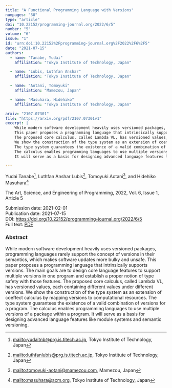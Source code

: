 ```yaml
---
title: "A Functional Programming Language with Versions"
numpages: "30"
type: "article"
doi: "10.22152/programming-journal.org/2022/6/5"
number: "5"
volume: "6"
issue: "1"
id: "urn:doi:10.22152%2Fprogramming-journal.org%2F2022%2F6%2F5"
date: "2021-07-15"
authors: 
  - name: "Tanabe, Yudai"
    affiliation: "Tokyo Institute of Technology, Japan"

  - name: "Lubis, Luthfan Anshar"
    affiliation: "Tokyo Institute of Technology, Japan"

  - name: "Aotani, Tomoyuki"
    affiliation: "Mamezou, Japan"

  - name: "Masuhara, Hidehiko"
    affiliation: "Tokyo Institute of Technology, Japan"

arxiv: "2107.07301"
file: "https://arxiv.org/pdf/2107.07301v1"
excerpt: |
    While modern software development heavily uses versioned packages, programming languages rarely support the concept of versions in their semantics, which makes software updates more bulky and unsafe.
    This paper proposes a programming language that intrinsically supports versions. The main goals are to design core language features to support multiple versions in one program and establish a proper notion of type safety with those features.
    The proposed core calculus, called Lambda VL, has versioned values, each containing different values under different versions.
    We show the construction of the type system as an extension of coeffect calculus by mapping versions to computational resources.
    The type system guarantees the existence of a valid combination of versions for a program.
    The calculus enables programming languages to use multiple versions of a package within a program.
    It will serve as a basis for designing advanced language features like module systems and semantic versioning.

---
```

Yudai Tanabe[^1], Luthfan Anshar Lubis[^2], Tomoyuki Aotani[^3], and Hidehiko Masuhara[^4]

The Art, Science, and Engineering of Programming, 2022, Vol. 6, Issue 1, Article 5

Submission date: 2021-02-01  
Publication date: 2021-07-15  
DOI: <https://doi.org/10.22152/programming-journal.org/2022/6/5>  
Full text: [PDF](https://arxiv.org/pdf/2107.07301v1)  


### Abstract
While modern software development heavily uses versioned packages, programming languages rarely support the concept of versions in their semantics, which makes software updates more bulky and unsafe.
This paper proposes a programming language that intrinsically supports versions. The main goals are to design core language features to support multiple versions in one program and establish a proper notion of type safety with those features.
The proposed core calculus, called Lambda VL, has versioned values, each containing different values under different versions.
We show the construction of the type system as an extension of coeffect calculus by mapping versions to computational resources.
The type system guarantees the existence of a valid combination of versions for a program.
The calculus enables programming languages to use multiple versions of a package within a program.
It will serve as a basis for designing advanced language features like module systems and semantic versioning.


[^1]: <mailto:yudaitnb@prg.is.titech.ac.jp>, Tokyo Institute of Technology, Japan
[^2]: <mailto:luthfanlubis@prg.is.titech.ac.jp>, Tokyo Institute of Technology, Japan
[^3]: <mailto:tomoyuki-aotani@mamezou.com>, Mamezou, Japan
[^4]: <mailto:masuhara@acm.org>, Tokyo Institute of Technology, Japan
